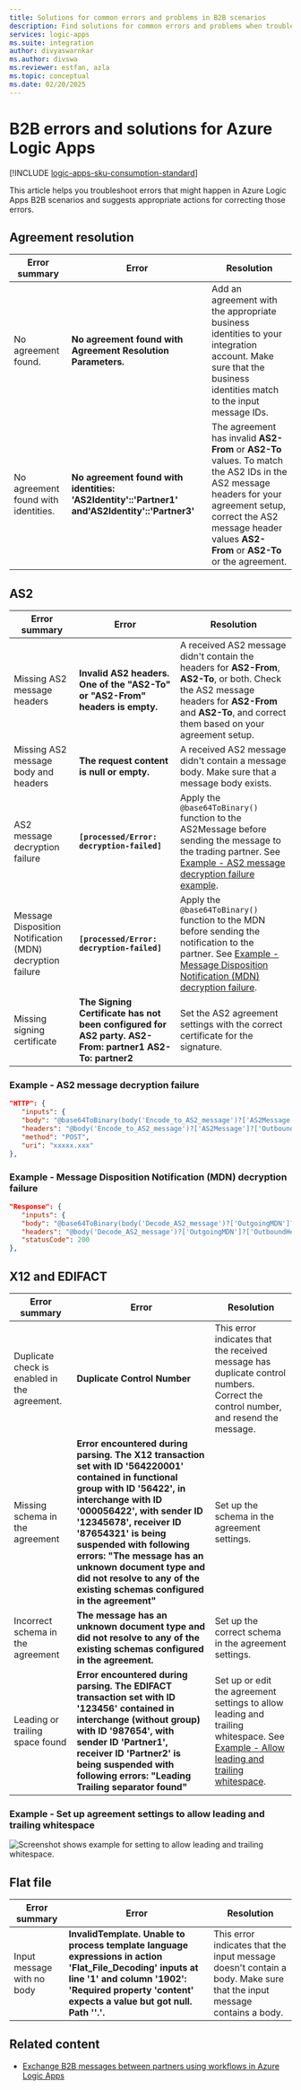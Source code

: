 ```yaml
---
title: Solutions for common errors and problems in B2B scenarios
description: Find solutions for common errors and problems when troubleshooting B2B scenarios in Azure Logic Apps.
services: logic-apps
ms.suite: integration
author: divyaswarnkar
ms.author: divswa
ms.reviewer: estfan, azla
ms.topic: conceptual
ms.date: 02/20/2025
---
```


# B2B errors and solutions for Azure Logic Apps

[!INCLUDE [logic-apps-sku-consumption-standard](../../includes/logic-apps-sku-consumption-standard.md)]

This article helps you troubleshoot errors that might happen in Azure Logic Apps B2B scenarios and suggests appropriate actions for correcting those errors.

## Agreement resolution

| Error summary | Error | Resolution |
|---------------|-------|------------|
| No agreement found. | **No agreement found with Agreement Resolution Parameters.** | Add an agreement with the appropriate business identities to your integration account. Make sure that the business identities match to the input message IDs. |
| No agreement found with identities. | **No agreement found with identities: 'AS2Identity'::'Partner1' and'AS2Identity'::'Partner3'** | The agreement has invalid **AS2-From** or **AS2-To** values. To match the AS2 IDs in the AS2 message headers for your agreement setup, correct the AS2 message header values **AS2-From** or **AS2-To** or the agreement. |

## AS2

| Error summary | Error | Resolution |
|---------------|-------|------------|
| Missing AS2 message headers | **Invalid AS2 headers. One of the "AS2-To" or "AS2-From" headers is empty.** | A received AS2 message didn't contain the headers for **AS2-From**, **AS2-To**, or both. Check the AS2 message headers for **AS2-From** and **AS2-To**, and correct them based on your agreement setup. |
| Missing AS2 message body and headers | **The request content is null or empty.** | A received AS2 message didn't contain a message body. Make sure that a message body exists. |
| AS2 message decryption failure | **`[processed/Error: decryption-failed]`** | Apply the `@base64ToBinary()` function to the AS2Message before sending the message to the trading partner. See [Example - AS2 message decryption failure example](#as2-decryption-failure). |
| Message Disposition Notification (MDN) decryption failure | **`[processed/Error: decryption-failed]`** | Apply the `@base64ToBinary()` function to the MDN before sending the notification to the partner. See [Example - Message Disposition Notification (MDN) decryption failure](mdn-decryption-failure). |
| Missing signing certificate | **The Signing Certificate has not been configured for AS2 party. AS2-From: partner1 AS2-To: partner2** | Set the AS2 agreement settings with the correct certificate for the signature. |

<a name="as2-decryption-failure"></a>
### Example - AS2 message decryption failure

```json
"HTTP": {
   "inputs": {
   "body": "@base64ToBinary(body('Encode_to_AS2_message')?['AS2Message']?['Content'])",
   "headers": "@body('Encode_to_AS2_message')?['AS2Message']?['OutboundHeaders']",
   "method": "POST",
   "uri": "xxxxx.xxx"
},
``` 

<a name="mdn-decryption-failure"></a>
### Example - Message Disposition Notification (MDN) decryption failure

```json
"Response": {
   "inputs": {
   "body": "@base64ToBinary(body('Decode_AS2_message')?['OutgoingMDN']?['Content'])",
   "headers": "@body('Decode_AS2_message')?['OutgoingMDN']?['OutboundHeaders']",
   "statusCode": 200
},               
``` 

## X12 and EDIFACT

| Error summary | Error | Resolution |
|---------------|-------|------------|
| Duplicate check is enabled in the agreement. | **Duplicate Control Number** | This error indicates that the received message has duplicate control numbers. Correct the control number, and resend the message. |
| Missing schema in the agreement | **Error encountered during parsing. The X12 transaction set with ID '564220001' contained in functional group with ID '56422', in interchange with ID '000056422', with sender ID '12345678', receiver ID '87654321' is being suspended with following errors: "The message has an unknown document type and did not resolve to any of the existing schemas configured in the agreement"** | Set up the schema in the agreement settings. |
| Incorrect schema in the agreement | **The message has an unknown document type and did not resolve to any of the existing schemas configured in the agreement.** | Set up the correct schema in the agreement settings. |
| Leading or trailing space found | **Error encountered during parsing. The EDIFACT transaction set with ID '123456' contained in interchange (without group) with ID '987654', with sender ID 'Partner1', receiver ID 'Partner2' is being suspended with following errors: "Leading Trailing separator found"** | Set up or edit the agreement settings to allow leading and trailing whitespace. See [Example - Allow leading and trailing whitespace](#allow-leading-trailing-whitespace). |

<a name="allow-leading-trailing-whitespace"></a>
### Example - Set up agreement settings to allow leading and trailing whitespace

![Screenshot shows example for setting to allow leading and trailing whitespace.](./media/logic-apps-enterprise-integration-b2b-list-errors-solutions/leadingandtrailing.png)

## Flat file

| Error summary | Error | Resolution |
|---------------|-------|------------|
| Input message with no body | **InvalidTemplate. Unable to process template language expressions in action 'Flat_File_Decoding' inputs at line '1' and column '1902': 'Required property 'content' expects a value but got null. Path ''.'.** | This error indicates that the input message doesn't contain a body. Make sure that the input message contains a body. |

## Related content

- [Exchange B2B messages between partners using workflows in Azure Logic Apps](/azure/logic-apps/logic-apps-enterprise-integration-b2b)
